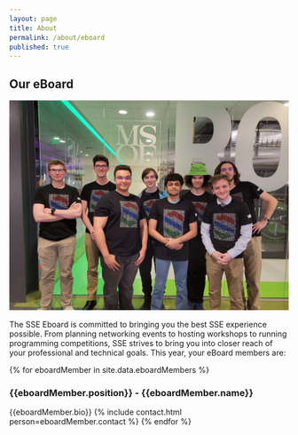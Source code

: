 ```yaml
---
layout: page
title: About
permalink: /about/eboard
published: true
---
```


## Our eBoard

<img src="/assets/img/eboard23-24.jpg" width="100%" height="30%" />


The SSE Eboard is committed to bringing you the best SSE experience possible. From planning networking events to hosting workshops to running programming competitions, SSE strives to bring you into closer reach of your professional and technical goals. This year, your eBoard members are:

{% for eboardMember in site.data.eboardMembers %}
### {{eboardMember.position}} - {{eboardMember.name}}
{{eboardMember.bio}}
{% include contact.html person=eboardMember.contact %}
{% endfor %}
